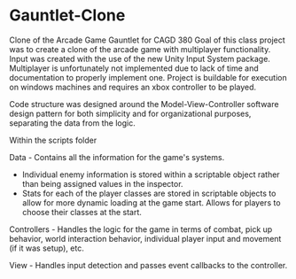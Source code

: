 # Gauntlet-Clone
Clone of the Arcade Game Gauntlet for CAGD 380
Goal of this class project was to create a clone of the arcade game with multiplayer functionality.
Input was created with the use of the new Unity Input System package. Multiplayer is unfortunately
not implemented due to lack of time and documentation to properly implement one. Project is buildable
for execution on windows machines and requires an xbox controller to be played.

Code structure was designed around the Model-View-Controller software design pattern for both simplicity
and for organizational purposes, separating the data from the logic. 

Within the scripts folder

Data - Contains all the information for the game's systems.
  - Individual enemy information is stored within a scriptable object rather than being assigned values in the inspector.
  - Stats for each of the player classes are stored in scriptable objects to allow for more dynamic loading at the game start.
  Allows for players to choose their classes at the start.

Controllers - Handles the logic for the game in terms of combat, pick up behavior, world interaction behavior,
individual player input and movement (if it was setup), etc.

View - Handles input detection and passes event callbacks to the controller.


